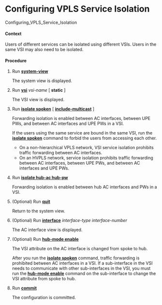 Configuring VPLS Service Isolation
==================================

Configuring_VPLS_Service_Isolation

#### Context

Users of different services can be isolated using different VSIs. Users in the same VSI may also need to be isolated.


#### Procedure

1. Run [**system-view**](cmdqueryname=system-view)
   
   
   
   The system view is displayed.
2. Run [**vsi**](cmdqueryname=vsi) *vsi-name* [ **static** ]
   
   
   
   The VSI view is displayed.
3. Run [**isolate spoken**](cmdqueryname=isolate+spoken) [ [**include-multicast**](cmdqueryname=include-multicast) ]
   
   
   
   Forwarding isolation is enabled between AC interfaces, between UPE PWs, and between AC interfaces and UPE PWs in a VSI.
   
   
   
   If the users using the same service are bound in the same VSI, run the [**isolate spoken**](cmdqueryname=isolate+spoken) command to forbid the users from accessing each other.
   * On a non-hierarchical VPLS network, VSI service isolation prohibits traffic forwarding between AC interfaces.
   * On an HVPLS network, service isolation prohibits traffic forwarding between AC interfaces, between UPE PWs, and between AC interfaces and UPE PWs.
4. Run [**isolate hub-ac hub-pw**](cmdqueryname=isolate+hub-ac+hub-pw)
   
   
   
   Forwarding isolation is enabled between hub AC interfaces and PWs in a VSI.
5. (Optional) Run [**quit**](cmdqueryname=quit)
   
   
   
   Return to the system view.
6. (Optional) Run [**interface**](cmdqueryname=interface) *interface-type interface-number*
   
   
   
   The AC interface view is displayed.
7. (Optional) Run [**hub-mode enable**](cmdqueryname=hub-mode+enable)
   
   
   
   The VSI attribute on the AC interface is changed from spoke to hub.
   
   
   
   After you run the [**isolate spoken**](cmdqueryname=isolate+spoken) command, traffic forwarding is prohibited between AC interfaces in a VSI. If a sub-interface in the VSI needs to communicate with other sub-interfaces in the VSI, you must run the [**hub-mode enable**](cmdqueryname=hub-mode+enable) command on the sub-interface to change the VSI attribute from spoke to hub.
8. Run [**commit**](cmdqueryname=commit)
   
   
   
   The configuration is committed.